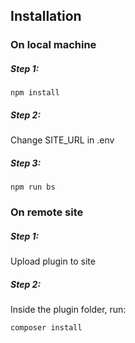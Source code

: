 ## Installation

### On local machine

##### Step 1:

```
npm install
```

##### Step 2:

Change SITE_URL in .env

##### Step 3:

```
npm run bs
```

### On remote site

##### Step 1:

Upload plugin to site

##### Step 2:

Inside the plugin folder, run: 

```
composer install
```
